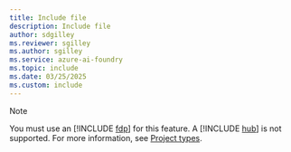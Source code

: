 ```yaml
---
title: Include file
description: Include file
author: sdgilley
ms.reviewer: sgilley
ms.author: sgilley
ms.service: azure-ai-foundry
ms.topic: include
ms.date: 03/25/2025
ms.custom: include
---
```


> [!NOTE]
> You must use an [!INCLUDE [fdp](fdp-project-name.md)] for this feature. A [!INCLUDE [hub](hub-project-name.md)] is not supported. For more information, see [Project types](../what-is-ai-foundry.md#project-types).